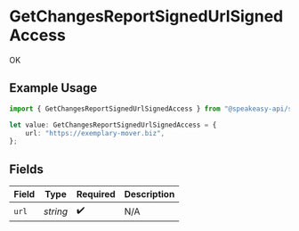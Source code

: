 # GetChangesReportSignedUrlSignedAccess

OK

## Example Usage

```typescript
import { GetChangesReportSignedUrlSignedAccess } from "@speakeasy-api/speakeasy-client-sdk-typescript/sdk/models/operations";

let value: GetChangesReportSignedUrlSignedAccess = {
    url: "https://exemplary-mover.biz",
};
```

## Fields

| Field              | Type               | Required           | Description        |
| ------------------ | ------------------ | ------------------ | ------------------ |
| `url`              | *string*           | :heavy_check_mark: | N/A                |